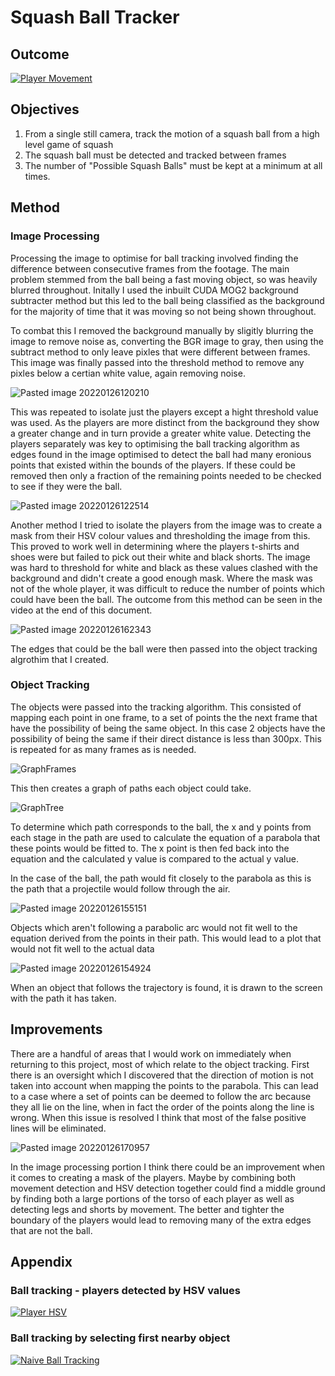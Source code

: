# Squash Ball Tracker
## Outcome

[![Player Movement](https://img.youtube.com/vi/FFiENsmIYyo/0.jpg)](https://www.youtube.com/watch?v=FFiENsmIYyo&ab_channel=OwainJones)

## Objectives
1) From a single still camera, track the motion of a squash ball from a high level game of squash
2) The squash ball must be detected and tracked between frames
3) The number of "Possible Squash Balls" must be kept at a minimum at all times.

## Method
### Image Processing
Processing the image to optimise for ball tracking involved finding the difference between consecutive frames from the footage. The main problem stemmed from the ball being a fast moving object, so was heavily blurred throughout. Initally I used the inbuilt CUDA MOG2 background subtracter method but this led to the ball being classified as the background for the majority of time that it was moving so not being shown throughout.

To combat this I removed the background manually by sligitly blurring the image to remove noise as, converting the BGR image to gray, then using the subtract method to only leave pixles that were different between frames. This image was finally passed into the threshold method to remove any pixles below a certian white value, again removing noise.

![Pasted image 20220126120210](https://user-images.githubusercontent.com/54110810/151198878-53567ab9-832d-47e1-b164-d0adb6533197.png)

This was repeated to isolate just the players except a hight threshold value was used. As the players are more distinct from the background they show a greater change and in turn provide a greater white value. Detecting the players separately was key to optimising the ball tracking algorithm as edges found in the image optimised to detect the ball had many eronious points that existed within the bounds of the players. If these could be removed then only a fraction of the remaining points needed to be checked to see if they were the ball.

![Pasted image 20220126122514](https://user-images.githubusercontent.com/54110810/151198984-74dd9a77-0f99-4707-850e-60789cdb5179.png)

Another method I tried to isolate the players from the image was to create a mask from their HSV colour values and thresholding the image from this. This proved to work well in determining where the players t-shirts and shoes were but failed to pick out their white and black shorts. The image was hard to threshold for white and black as these values clashed with the background and didn't create a good enough mask. Where the mask was not of the whole player, it was difficult to reduce the number of points which could have been the ball. The outcome from this method can be seen in the video at the end of this document.

![Pasted image 20220126162343](https://user-images.githubusercontent.com/54110810/151203505-07856e67-02e1-4609-ae47-741dd8896534.png)

The edges that could be the ball were then passed into the object tracking algrothim that I created.

### Object Tracking
The objects were passed into the tracking algorithm. This consisted of mapping each point in one frame, to a set of points the the next frame that have the possibility of being the same object. In this case 2 objects have the possibility of being the same if their direct distance is less than 300px. This is repeated for as many frames as is needed.

![GraphFrames](https://user-images.githubusercontent.com/54110810/151198808-44705816-aa0d-48ee-97d3-fe606068e94f.jpg)

This then creates a graph of paths each object could take. 

![GraphTree](https://user-images.githubusercontent.com/54110810/151198755-34c025d4-3ffb-4f62-ba15-b24f9f0a7ffc.jpg)

To determine which path corresponds to the ball, the x and y points from each stage in the path are used to calculate the equation of a parabola that these points would be fitted to. The x point is then fed back into the equation and the calculated y value is compared to the actual y value. 

In the case of the ball, the path would fit closely to the parabola as this is the path that a projectile would follow through the air.

![Pasted image 20220126155151](https://user-images.githubusercontent.com/54110810/151198711-82b04702-a45e-41c6-830f-92fa01093e89.png)

Objects which aren't following a parabolic arc would not fit well to the equation derived from the points in their path. This would lead to a plot that would not fit well to the actual data

![Pasted image 20220126154924](https://user-images.githubusercontent.com/54110810/151198644-b93ca1a9-1a96-49a9-bf63-6548518ff061.png)

When an object that follows the trajectory is found, it is drawn to the screen with the path it has taken.

## Improvements
There are a handful of areas that I would work on immediately when returning to this project, most of which relate to the object tracking. First there is an oversight which I discovered that the direction of motion is not taken into account when mapping the points to the parabola. This can lead to a case where a set of points can be deemed to follow the arc because they all lie on the line, when in fact the order of the points along the line is wrong. When this issue is resolved I think that most of the false positive lines will be eliminated.

![Pasted image 20220126170957](https://user-images.githubusercontent.com/54110810/151258213-ec094b89-1948-41da-a060-1c2a5e84bed5.png)

In the image processing portion I think there could be an improvement when it comes to creating a mask of the players. Maybe by combining both movement detection and HSV detection together could find a middle ground by finding both a large portions of the torso of each player as well as detecting legs and shorts by movement. The better and tighter the boundary of the players would lead to removing many of the extra edges that are not the ball.

## Appendix
### Ball tracking - players detected by HSV values
[![Player HSV](https://img.youtube.com/vi/PXNhsshctMU/0.jpg)](https://www.youtube.com/watch?v=PXNhsshctMU&ab_channel=OwainJones)

### Ball tracking by selecting first nearby object
[![Naive Ball Tracking](https://img.youtube.com/vi/4hJD5qIBbTQ/0.jpg)](https://www.youtube.com/watch?v=4hJD5qIBbTQ&ab_channel=OwainJones)
